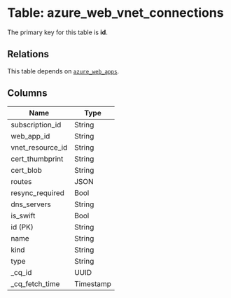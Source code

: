 # Table: azure_web_vnet_connections


The primary key for this table is **id**.

## Relations
This table depends on [`azure_web_apps`](azure_web_apps.md).

## Columns
| Name          | Type          |
| ------------- | ------------- |
|subscription_id|String|
|web_app_id|String|
|vnet_resource_id|String|
|cert_thumbprint|String|
|cert_blob|String|
|routes|JSON|
|resync_required|Bool|
|dns_servers|String|
|is_swift|Bool|
|id (PK)|String|
|name|String|
|kind|String|
|type|String|
|_cq_id|UUID|
|_cq_fetch_time|Timestamp|